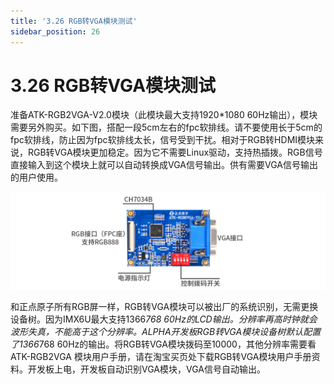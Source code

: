 ```yaml
---
title: '3.26 RGB转VGA模块测试'
sidebar_position: 26
---
```


# 3.26 RGB转VGA模块测试

准备ATK-RGB2VGA-V2.0模块（此模块最大支持1920*1080 60Hz输出），模块需要另外购买。如下图，搭配一段5cm左右的fpc软排线。请不要使用长于5cm的fpc软排线，防止因为fpc软排线太长，信号受到干扰。相对于RGB转HDMI模块来说，RGB转VGA模块更加稳定。因为它不需要Linux驱动，支持热插拨。RGB信号直接输入到这个模块上就可以自动转换成VGA信号输出。供有需要VGA信号输出的用户使用。

![3.26.1](./img/3.26.1.png)

和正点原子所有RGB屏一样，RGB转VGA模块可以被出厂的系统识别，无需更换设备树。因为IMX6U最大支持1366*768 60Hz的LCD输出。分辨率再高时钟就会波形失真，不能高于这个分辨率。ALPHA开发板RGB转VGA模块设备树默认配置了1366*768 60Hz的输出。将RGB转VGA模块拨码至10000，其他分辨率需要看ATK-RGB2VGA 模块用户手册，请在淘宝买页处下载RGB转VGA模块用户手册资料。开发板上电，开发板自动识别VGA模块，VGA信号自动输出。




